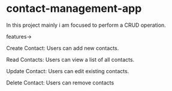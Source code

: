 # contact-management-app
In this project mainly i am focused to perform a CRUD operation.

features->

Create Contact: Users can add new contacts.

Read Contacts: Users can view a list of all contacts.

Update Contact: Users can edit existing contacts.

Delete Contact: Users can remove contacts